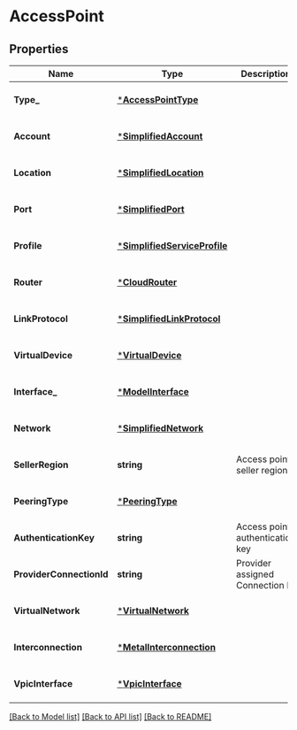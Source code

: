 # AccessPoint

## Properties
Name | Type | Description | Notes
------------ | ------------- | ------------- | -------------
**Type_** | [***AccessPointType**](AccessPointType.md) |  | [optional] [default to null]
**Account** | [***SimplifiedAccount**](SimplifiedAccount.md) |  | [optional] [default to null]
**Location** | [***SimplifiedLocation**](SimplifiedLocation.md) |  | [optional] [default to null]
**Port** | [***SimplifiedPort**](SimplifiedPort.md) |  | [optional] [default to null]
**Profile** | [***SimplifiedServiceProfile**](SimplifiedServiceProfile.md) |  | [optional] [default to null]
**Router** | [***CloudRouter**](CloudRouter.md) |  | [optional] [default to null]
**LinkProtocol** | [***SimplifiedLinkProtocol**](SimplifiedLinkProtocol.md) |  | [optional] [default to null]
**VirtualDevice** | [***VirtualDevice**](VirtualDevice.md) |  | [optional] [default to null]
**Interface_** | [***ModelInterface**](Interface.md) |  | [optional] [default to null]
**Network** | [***SimplifiedNetwork**](SimplifiedNetwork.md) |  | [optional] [default to null]
**SellerRegion** | **string** | Access point seller region | [optional] [default to null]
**PeeringType** | [***PeeringType**](PeeringType.md) |  | [optional] [default to null]
**AuthenticationKey** | **string** | Access point authentication key | [optional] [default to null]
**ProviderConnectionId** | **string** | Provider assigned Connection Id | [optional] [default to null]
**VirtualNetwork** | [***VirtualNetwork**](VirtualNetwork.md) |  | [optional] [default to null]
**Interconnection** | [***MetalInterconnection**](MetalInterconnection.md) |  | [optional] [default to null]
**VpicInterface** | [***VpicInterface**](VpicInterface.md) |  | [optional] [default to null]

[[Back to Model list]](../README.md#documentation-for-models) [[Back to API list]](../README.md#documentation-for-api-endpoints) [[Back to README]](../README.md)

